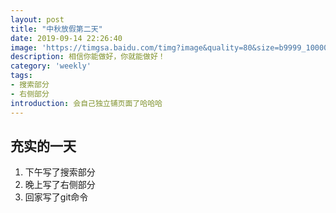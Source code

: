 ```yaml
---
layout: post
title: "中秋放假第二天"
date: 2019-09-14 22:26:40
image: 'https://timgsa.baidu.com/timg?image&quality=80&size=b9999_10000&sec=1567332258011&di=ac638863245e4ee2964cfbe05bbb08ae&imgtype=0&src=http%3A%2F%2Fimg.daimg.com%2Fuploads%2Fallimg%2F190313%2F1-1Z3132324100-L.jpg'
description: 相信你能做好，你就能做好！
category: 'weekly'
tags:
- 搜索部分
- 右侧部分
introduction: 会自己独立铺页面了哈哈哈
---
```


## 充实的一天
1. 下午写了搜索部分  
2. 晚上写了右侧部分  
3. 回家写了git命令  




